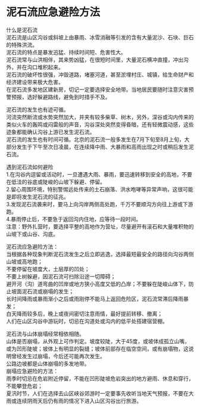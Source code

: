 # 泥石流应急避险方法  

什么是泥石流  
泥石流是山区沟谷或斜坡上由暴雨、冰雪消融等引发的含有大量泥沙、石块、巨石的特殊洪流。  
泥石流的特点是暴发迅猛、持续时间短、危害性大。  
泥石流常与山洪相伴，其来势凶猛，在很短时间里，大量泥石横冲直撞，冲出沟外，并在沟口堆积起来。  
泥石流的破坏性很强，冲毁道路，堵塞河道，甚至淤埋村庄、城镇，给生命财产和经济建设带来极大危害。  
在泥石流多发地区建新房，切记一定要选择安全地带。当地居民要随时注意灾害预警预报，选好躲避路线，避免到时措手不及。  

泥石流的发生也有迹可循。  
河流突然断流或水势突然加大，并夹有较多柴草、树木，另外，深谷或沟内传来的类似火车的轰鸣或闷雷般的声音，沟谷深处突然变得昏暗，还有轻微震动感，这些迹象都能确认沟谷上游已发生泥石流。  
泥石流的发生也有时间可循。北京的泥石流一般多发生在7月下旬至8月上旬，大部分发生于下午至次日凌晨，在连续降中雨、大暴雨和高雨出现之时或稍后发生泥石流。  

遇到泥石流如何避险  
1.在沟谷内逗留或活动时，一旦遭遇大雨、暴雨，要迅速转移到安全的高地，不要在低洼的谷底或陡峻的山坡下躲避、停留。  
2.留心周围环境，特别警惕远处传来的土石崩落、洪水咆哮等异常声响，这很可能是即将发生泥石流的征兆。  
3.发现泥石流袭来时，要马上向沟岸两侧高处跑，千万不要顺沟方向往上游或下游跑。  
4.暴雨停止后，不要急于返回沟内住地，应等待一段时间。  
注意：野外扎营时，要选择平整的高地作为营址，尽量避开有滚石和大量堆积物的山坡下或山谷、沟底。  

泥石流应急避险方法：  
当根据各种现象判断泥石流发生之后立即逃逸，选择最短最安全的路径向沟谷两侧山坡或高地跑；  
不要停留在坡度大，土层厚的凹处；  
不要上树躲避，因泥石流可扫除沿途一切障碍；  
避开河（沟）道弯曲的凹岸或地方狭小高度又低的凸岸；不要躲在陡峻山体下，防止坡面泥石流或崩塌的发生；  
长时间降雨或暴雨渐小之后或雨刚停不能马上返回危险区，泥石流常滞后降雨暴发；  
白天降雨较多后，晚上或夜间密切注意雨情，最好提前转移、撤离；  
人们在山区沟谷中游玩时，切忌在沟道处或沟内的低平处搭建宿营棚。  

泥石流与山体崩塌经常相依相随。  
山体是否崩塌，从外观上可作判定。坡度较陡，大于45度，或坡体成孤立山嘴，或为凹形陡坡；坡体上有明显的裂缝；坡体前部存在临空空间，或有崩塌物，这说明曾经发生过崩塌，今后还可能再次发生。  
公路边坡都是山体崩塌的多发地带。  
崩塌应急避险的方法：  
雨季时切忌在危岩附近停留，不能在凹形陡坡危岩突出的地方避雨、休息和穿行，不能攀登危岩；  
夏汛时节，人们在选择去山区峡谷郊游时一定要事先收听当地天气预报，不要在大雨或连续阴雨天后仍有雨的情况下进入山区沟谷出行旅游。  
